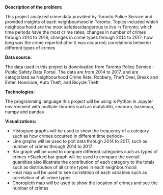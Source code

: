 **Description of the problem:**

This project analyzed crime data provided by Toronto Police Service and provided insights of each neighbourhood in Toronto. Topics included which neighbourhood are the most safeties/dangerous to live in Toronto; which time periods have the most crime rates; changes in number of crimes through 2014 to 2018; changes in crime types through 2014 to 2017; how long was the crime reported after it was occurred; correlations between different types of crimes 

**Data source:** 

The data used in this project is downloaded from Toronto Police Service - Public Safety Data Portal. The data are from 2014 to 2017, and are categorized as Neighbourhood Crime Rate, Robbery, Theft Over, Break and Enter, Homicide, Auto Theft, and Bicycle Theft 

**Technologies:**

The programming language this project will be using is Python in Jupyter environment with multiple libraries such as matplotlib, seaborn, basemap, numpy and pandas

**Visualizations:**

* Histogram graphs will be used to show the frequency of a category such as how crimes occurred in different time periods-
* Line graphs will be used to plot data through 2014 to 2017, such as number of crimes through 2014 to 2017 
* Bar graph will be used to compare different categories such as types of crimes 
*Stacked bar graph will be used to compare the overall quantities also illustrate the contribution of each category to the totals such as distribution of all crime types in each neighbourhood 
* Heat map will be used to see correlation of each variables such as correlation of all crime types 
* Choropleth map will be used to show the location of crimes and see the number of crimes 

